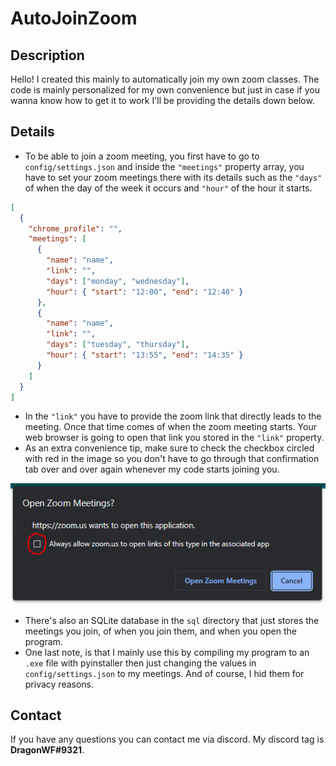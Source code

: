 # AutoJoinZoom

## Description

Hello! I created this mainly to automatically join my own zoom classes. The code is mainly
personalized for my own convenience but just in case if you wanna know how to get it to work
I'll be providing the details down below.

## Details

- To be able to join a zoom meeting, you first have to go to `config/settings.json` and inside
  the `"meetings"` property array, you have to set your zoom meetings there with its details such
  as the `"days"` of when the day of the week it occurs and `"hour"` of the hour it starts.

```json
[
  {
    "chrome_profile": "",
    "meetings": [
      {
        "name": "name",
        "link": "",
        "days": ["monday", "wednesday"],
        "hour": { "start": "12:00", "end": "12:40" }
      },
      {
        "name": "name",
        "link": "",
        "days": ["tuesday", "thursday"],
        "hour": { "start": "13:55", "end": "14:35" }
      }
    ]
  }
]
```

- In the `"link"` you have to provide the zoom link that directly leads to the meeting. Once
  that time comes of when the zoom meeting starts. Your web browser is going to open that link
  you stored in the `"link"` property.
- As an extra convenience tip, make sure to check the checkbox circled with red in the image
  so you don't have to go through that confirmation tab over and over again whenever my code
  starts joining you.

![Picture of confirmation tab](img/on_browser_opened.PNG)

- There's also an SQLite database in the `sql` directory that just stores the meetings you join,
  of when you join them, and when you open the program.
- One last note, is that I mainly use this by compiling my program to an `.exe` file with pyinstaller
  then just changing the values in `config/settings.json` to my meetings. And of course, I hid them
  for privacy reasons.

## Contact

If you have any questions you can contact me via discord. My discord tag is **DragonWF#9321**.
